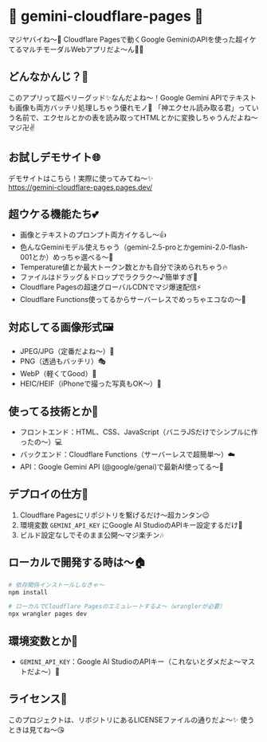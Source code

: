 # 🌟 gemini-cloudflare-pages 🌟
マジヤバイね〜💖 Cloudflare Pagesで動くGoogle GeminiのAPIを使った超イケてるマルチモーダルWebアプリだよ〜ん💅✨

## どんなかんじ？🤔
このアプリって超ベリーグッド✨なんだよね〜！Google Gemini APIでテキストも画像も両方バッチリ処理しちゃう優れモノ🎀 「神エクセル読み取る君」っていう名前で、エクセルとかの表を読み取ってHTMLとかに変換しちゃうんだよね〜マジ卍✌️

## お試しデモサイト🌐
デモサイトはこちら！実際に使ってみてね〜✨<br>
https://gemini-cloudflare-pages.pages.dev/

## 超ウケる機能たち💕
- 画像とテキストのプロンプト両方イケるし〜👍
- 色んなGeminiモデル使えちゃう（gemini-2.5-proとかgemini-2.0-flash-001とか）めっちゃ選べる〜🎯
- Temperature値とか最大トークン数とかも自分で決められちゃう🔥
- ファイルはドラッグ＆ドロップでラクラク〜♪簡単すぎ💫
- Cloudflare Pagesの超速グローバルCDNでマジ爆速配信⚡
- Cloudflare Functions使ってるからサーバーレスでめっちゃエコなの〜🌱

## 対応してる画像形式🖼️
- JPEG/JPG（定番だよね〜）📸
- PNG（透過もバッチリ）🎭
- WebP（軽くてGood）🚀
- HEIC/HEIF（iPhoneで撮った写真もOK〜）📱

## 使ってる技術とか🔧
- フロントエンド：HTML、CSS、JavaScript（バニラJSだけでシンプルに作ったの〜）💻
- バックエンド：Cloudflare Functions（サーバーレスで超簡単〜）☁️
- API：Google Gemini API (@google/genai)で最新AI使ってる〜🤖

## デプロイの仕方📲
1. Cloudflare Pagesにリポジトリを繋げるだけ〜超カンタン😉
2. 環境変数 `GEMINI_API_KEY` にGoogle AI StudioのAPIキー設定するだけ💯
3. ビルド設定なしでそのまま公開〜マジ楽チン🎶

## ローカルで開発する時は〜🏠
```bash
# 依存関係インストールしなきゃ〜
npm install

# ローカルでCloudflare Pagesのエミュレートするよ〜（wranglerが必要）
npx wrangler pages dev
```

## 環境変数とか🔐
- `GEMINI_API_KEY`：Google AI StudioのAPIキー（これないとダメだよ〜マストだよ〜）🔑

## ライセンス📜
このプロジェクトは、リポジトリにあるLICENSEファイルの通りだよ〜✨ 使うときは見てね〜😘
